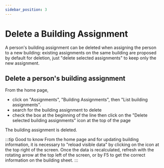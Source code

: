```yaml
---
sidebar_position: 3
---
```


# Delete a Building Assignment

A person's building assignment can be deleted when assigning the person to a new building: existing assignments on the same building are proposed by default for deletion, just "delete selected assignments" to keep only the new assignment.

## Delete a person's building assignment

From the home page,

-   click on "Assignments", "Building Assignments", then "List building assignments".
-   search for the building assignment to delete
-   check the box at the beginning of the line then click on the "Delete selected building assignments" icon at the top of the page

The building assignment is deleted.

:::tip Good to know
From the home page and for updating building information, it is necessary to "reload visible data" by clicking on the icon at the top right of the screen. Once the data is recalculated, refresh with the rotating arrow at the top left of the screen, or by F5 to get the correct information on the building sheet.
:::
